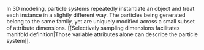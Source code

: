 In 3D modeling, particle systems repeatedly instantiate an object and treat each instance in a slightly different way. The particles being generated belong to the same family, yet are uniquely modified across a small subset of attribute dimensions. [[Selectively sampling dimensions facilitates manifold definition|Those variable attributes alone can describe the particle system]]. 
